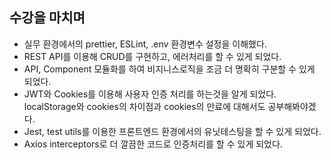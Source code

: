 ## 수강을 마치며

- 실무 환경에서의 prettier, ESLint, .env 환경변수 설정을 이해했다.
- REST API를 이용해 CRUD를 구현하고, 에러처리를 할 수 있게 되었다.
- API, Component 모듈화를 하여 비지니스로직을 조금 더 명확히 구분할 수 있게 되었다.
- JWT와 Cookies를 이용해 사용자 인증 처리를 하는것을 알게 되었다. localStorage와 cookies의 차이점과 cookies의 만료에 대해서도 공부해봐야겠다.
- Jest, test utils를 이용한 프론트엔드 환경에서의 유닛테스팅을 할 수 있게 되었다.
- Axios interceptors로 더 깔끔한 코드로 인증처리를 할 수 있게 되었다.
